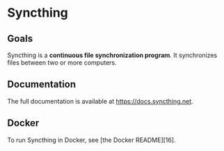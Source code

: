 # Syncthing

## Goals

Syncthing is a **continuous file synchronization program**. It synchronizes
files between two or more computers.

## Documentation

The full documentation is available at https://docs.syncthing.net.

## Docker

To run Syncthing in Docker, see [the Docker README][16].
